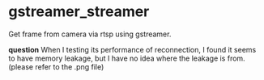 # gstreamer_streamer

Get frame from camera via rtsp using gstreamer.

**question**
When I testing its performance of reconnection, I found it seems to have memory leakage, but I have no idea where the leakage is from.
(please refer to the .png file)
